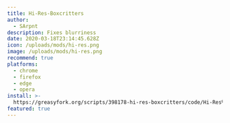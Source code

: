 ```yaml
---
title: Hi-Res-Boxcritters
author:
  - SArpnt
description: Fixes blurriness
date: 2020-03-18T23:14:45.628Z
icon: /uploads/mods/hi-res.png
image: /uploads/mods/hi-res.png
recommend: true
platforms:
  - chrome
  - firefox
  - edge
  - opera
install: >-
  https://greasyfork.org/scripts/398178-hi-res-boxcritters/code/Hi-Res%20boxcritters.user.js
featured: true
---
```

